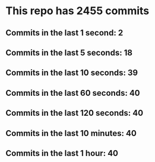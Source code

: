 # This repo has 2455 commits

## Commits in the last 1 second: 2
## Commits in the last 5 seconds: 18
## Commits in the last 10 seconds: 39
## Commits in the last 60 seconds: 40
## Commits in the last 120 seconds: 40
## Commits in the last 10 minutes: 40
## Commits in the last 1 hour: 40
